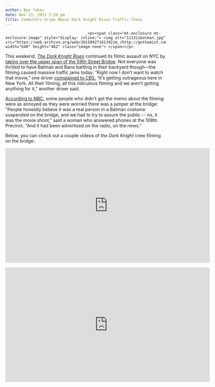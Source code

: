 ```yaml
---
author: Ben Yakas
date: Nov 13, 2011 5:50 pm
title: Commuters Gripe About Dark Knight Rises Traffic Chaos
---
```


	
										<p><span class="mt-enclosure mt-enclosure-image" style="display: inline;"> <img alt="111311batman.jpg" src="https://web.archive.org/web/20150427161342im_/http://gothamist.com/attachments/byakas/111311batman.jpg" width="640" height="462" class="image-none"> </span></p>

<p>This weekend, <a href="https://web.archive.org/web/20150427161342/http://gothamist.com/tags/thedarkknightrises"><em>The Dark Knight Rises</em></a> continued its filmic assault on NYC by <a href="https://web.archive.org/web/20150427161342/http://gothamist.com/2011/11/12/the_dark_knight_rises_over_the_59th.php">taking over the upper span of the 59th Street Bridge</a>. Not everyone was thrilled to have Batman and Bane battling in their backyard though&#x2014;the filming caused massive traffic jams today. &#x201C;Right now I don&#x2019;t want to watch that movie,&#x201D; one driver <a href="https://web.archive.org/web/20150427161342/http://newyork.cbslocal.com/2011/11/12/filming-for-the-dark-knight-rises-leads-to-heavy-traffic-near-ed-koch-queensboro-bridge/">complained to CBS.</a> &#x201C;It&#x2019;s getting outrageous here in New York. All their filming, all this ridiculous filming and we aren&#x2019;t getting anything for it,&#x201D; another driver said. </p>

<p><a href="https://web.archive.org/web/20150427161342/http://www.nbcnewyork.com/news/local/Batman-Movie-Queensboro-Bridge-Traffic-Delays-Closures-Concerned-Calls-133767938.html">According to NBC</a>, some people who didn&apos;t get the memo about the filming were as annoyed as they were worried there was a jumper at the bridge: &quot;People honestly believe it was a real person in a Batman costume suspended on the bridge, and we had to try to assure the public -- no, it was the movie shoot,&quot; said a woman who answered phones at the 108th Precinct. &quot;And it had been advertised on the radio, on the news.&quot;</p>

<p>Below, you can check out a couple videos of the <em>Dark Knight</em> crew filming on the bridge:</p>

<p><iframe width="640" height="360" src="https://web.archive.org/web/20150427161342if_/http://www.youtube.com/embed/ZKgygs51vOQ" frameborder="0" allowfullscreen></iframe></p>

<p><iframe width="640" height="360" src="https://web.archive.org/web/20150427161342if_/http://www.youtube.com/embed/Ty4cWfEcank" frameborder="0" allowfullscreen></iframe></p>					
										
									
				